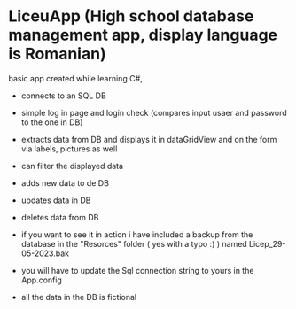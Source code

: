 # LiceuApp (High school database management app, display language is Romanian)
basic app created while learning C#, 

- connects to an SQL DB
- simple log in page and login check (compares input usaer and password to the one in DB)
- extracts data from DB and displays it in dataGridView and on the form via labels, pictures as well
- can filter the displayed data
- adds new data to de DB
- updates data in DB
- deletes data from DB

- if you want to see it in action i have included a backup from the database in the "Resorces" folder ( yes with a typo :) ) named Licep_29-05-2023.bak
- you will have to update the Sql connection string to yours in the App.config

- all the data in the DB is fictional
  
